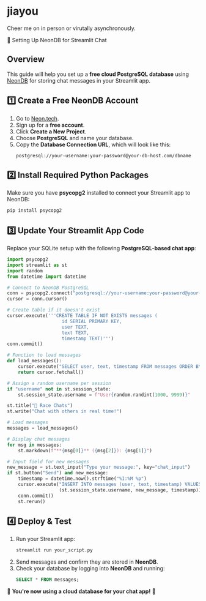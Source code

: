 # jiayou

Cheer me on in person or virutally asynchronously. 


🚀 Setting Up NeonDB for Streamlit Chat

## **Overview**
This guide will help you set up a **free cloud PostgreSQL database** using [NeonDB](https://neon.tech/) for storing chat messages in your Streamlit app.

## **1️⃣ Create a Free NeonDB Account**
1. Go to [Neon.tech](https://neon.tech/).
2. Sign up for a **free account**.
3. Click **Create a New Project**.
4. Choose **PostgreSQL** and name your database.
5. Copy the **Database Connection URL**, which will look like this:
   ```
   postgresql://your-username:your-password@your-db-host.com/dbname
   ```

## **2️⃣ Install Required Python Packages**
Make sure you have **psycopg2** installed to connect your Streamlit app to NeonDB:
```bash
pip install psycopg2
```

## **3️⃣ Update Your Streamlit App Code**
Replace your SQLite setup with the following **PostgreSQL-based chat app**:

```python
import psycopg2
import streamlit as st
import random
from datetime import datetime

# Connect to NeonDB PostgreSQL
conn = psycopg2.connect("postgresql://your-username:your-password@your-db-host.com/dbname")
cursor = conn.cursor()

# Create table if it doesn't exist
cursor.execute('''CREATE TABLE IF NOT EXISTS messages (
                    id SERIAL PRIMARY KEY,
                    user TEXT,
                    text TEXT,
                    timestamp TEXT)''')
conn.commit()

# Function to load messages
def load_messages():
    cursor.execute("SELECT user, text, timestamp FROM messages ORDER BY timestamp ASC")
    return cursor.fetchall()

# Assign a random username per session
if "username" not in st.session_state:
    st.session_state.username = f"User{random.randint(1000, 9999)}"

st.title("💬 Race Chats")
st.write("Chat with others in real time!")

# Load messages
messages = load_messages()

# Display chat messages
for msg in messages:
    st.markdown(f"**{msg[0]}** ({msg[2]}): {msg[1]}")

# Input field for new messages
new_message = st.text_input("Type your message:", key="chat_input")
if st.button("Send") and new_message:
    timestamp = datetime.now().strftime("%I:%M %p")
    cursor.execute("INSERT INTO messages (user, text, timestamp) VALUES (%s, %s, %s)",
                   (st.session_state.username, new_message, timestamp))
    conn.commit()
    st.rerun()
```

## **4️⃣ Deploy & Test**
1. Run your Streamlit app:
   ```bash
   streamlit run your_script.py
   ```
2. Send messages and confirm they are stored in **NeonDB**.
3. Check your database by logging into **NeonDB** and running:
   ```sql
   SELECT * FROM messages;
   ```

🎉 **You're now using a cloud database for your chat app!** 🚀

